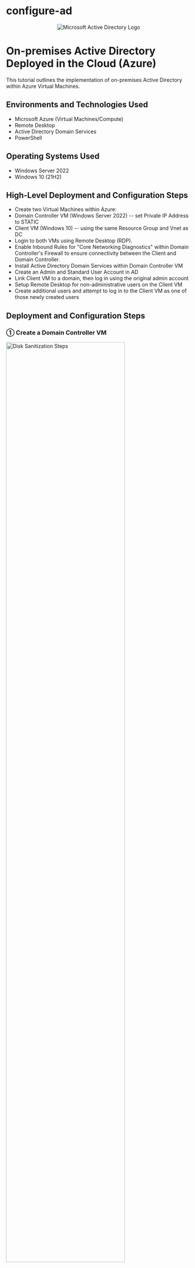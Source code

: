 # configure-ad

<p align="center">
<img src="https://i.imgur.com/pU5A58S.png" alt="Microsoft Active Directory Logo"/>
</p>

<h1>On-premises Active Directory Deployed in the Cloud (Azure)</h1>
This tutorial outlines the implementation of on-premises Active Directory within Azure Virtual Machines.<br />

<h2>Environments and Technologies Used</h2>

- Microsoft Azure (Virtual Machines/Compute)
- Remote Desktop
- Active Directory Domain Services
- PowerShell

<h2>Operating Systems Used </h2>

- Windows Server 2022
- Windows 10 (21H2)

<h2>High-Level Deployment and Configuration Steps</h2>

- Create two Virtual Machines within Azure:
- Domain Controller VM (Windows Server 2022) -- set Private IP Address to STATIC
- Client VM (Windows 10) -- using the same Resource Group and Vnet as DC
- Login to both VMs using Remote Desktop (RDP).
- Enable Inbound Rules for "Core Networking Diagnostics" within Domain Controller's Firewall to ensure connectivity between the Client and Domain Controller.
- Install Active Directory Domain Services within Domain Controller VM
- Create an Admin and Standard User Account in AD
- Link Client VM to a domain, then log in using the original admin account
- Setup Remote Desktop for non-administrative users on the Client VM
- Create additional users and attempt to log in to the Client VM as one of those newly created users

<h2>Deployment and Configuration Steps</h2>

<h3>&#9312; Create a Domain Controller VM</h3>
<p>
<img src="https://github.com/delainee64/configure-ad/assets/114307952/092e777f-4868-4d6d-bdcd-9c31251d7ee3" height="80%" width="80%" alt="Disk Sanitization Steps"/>
<p>
Go to "Virtual Machines" --> "Create" --> "Azure Virtual Machine".
</p>

<p>
<img src="https://github.com/delainee64/configure-ad/assets/114307952/3cb45f4c-b6cb-4354-8660-248a47ea0d9d" height="80%" width="80%" alt="Disk Sanitization Steps"/>
<p>
- "Create" (name) a "New Resource Group" for your Virtual Machine (VM) to be stored in.
- Give your VM a name.
- Select a region, but keep this region consistent throughout the development of this Directory.
- Select "Windows Server 2022" as your base operating system.
</p>

<p>
<img src="https://github.com/delainee64/configure-ad/assets/114307952/d22e6e7d-9bfc-4be3-b9a3-4dd8694c9f66" height="80%" width="80%" alt="Disk Sanitization Steps"/>
<p>
- Make sure to select at least two vcpus
- Create a username and password
- Select "Review + create" --> "Create"
</p>

<h3>&#9313; Create a Client VM</h3>
<p>
<img src="https://github.com/delainee64/configure-ad/assets/114307952/92d91293-7c84-4ce4-94d8-3e25ee9df62a" height="80%" width="80%" alt="Disk Sanitization Steps"/>
<p>
Create another VM. Place it under the same resource group and in the same region as the last VM. Give the VM a name and choose "Windows 10" as the base operating system.
</p>

<p>
<img src="https://github.com/delainee64/configure-ad/assets/114307952/782d8617-7375-4537-b45e-32ef6e4fdd62" height="80%" width="80%" alt="Disk Sanitization Steps"/>
<p>
Make sure at least two vcpus are selected. To keep things simple, use the same username and password as the previous VM and click "Next" until you reach "Networking".
</p>

<p>
<img src="https://github.com/delainee64/configure-ad/assets/114307952/1a105177-1398-4315-8a0c-e29ce02fb861" height="80%" width="80%" alt="Disk Sanitization Steps"/>
<p>
Ensure the "Virtual Network" is the same as the first VM we created and click "Review + create" --> "Create".
</p>

<h3>&#9314; Assign Domain Controller's Private IP address to STATIC</h3>
<p>
<img src="https://github.com/delainee64/configure-ad/assets/114307952/3dfcbeb5-6fa5-493b-921a-f6b2e0dc0b32" height="80%" width="80%" alt="Disk Sanitization Steps"/>
<p>
Go back to "Virtual Machines" and select the domain controller (DC-1).
</p>

<p>
<img src="https://github.com/delainee64/configure-ad/assets/114307952/5e71eb3d-c058-465b-9b60-748274f1b828" height="80%" width="80%" alt="Disk Sanitization Steps"/>
<p>
Select "Networking" --> "Network Interface".
</p>

<p>
<img src="https://github.com/delainee64/configure-ad/assets/114307952/898ae32e-b630-46ad-80ab-191696ce6327" height="80%" width="80%" alt="Disk Sanitization Steps"/>
<p>
Select "IP configurations" --> "ipconfig1". We are going to change the status from "dynamic" to "static".
</p>

<p>
<img src="https://github.com/delainee64/configure-ad/assets/114307952/9993c698-fb7d-4e74-8513-5b2650033fb5" height="80%" width="80%" alt="Disk Sanitization Steps"/>
<p>
Select "Static" --> "Save".
</p>

<p>
<img src="https://github.com/delainee64/configure-ad/assets/114307952/f358d3c4-e9db-43e2-9d62-0d6a3483e034" height="80%" width="80%" alt="Disk Sanitization Steps"/>
<p>
Go back to Virtual Machines and select "Client-1". Copy Client-1's public IP address.
</p>

<p>
<img src="https://github.com/delainee64/configure-ad/assets/114307952/925217cf-a752-434c-950e-4e8c91c92596" height="80%" width="80%" alt="Disk Sanitization Steps"/>
<p>
Open "Remote Desktop Connection" on your computer and enter Client-1's IP address. Log in using the username and password you created earlier.
</p>

<p>
<img src="https://github.com/delainee64/configure-ad/assets/114307952/16c82805-116b-44ba-b6b2-955098fcdd59" height="80%" width="80%" alt="Disk Sanitization Steps"/>
<p>
Repeat this process, this time with DC-1's public IP address. Connect through "Remote Desktop Connection" and log in using the same username and password.
</p>

<h3>&#9315; Ensure Connectivity between the Client and Domain Controller</h3>
<p>
<img src="https://github.com/delainee64/configure-ad/assets/114307952/6cccf1ae-61b4-4403-ae65-3b4990f29d7c" height="80%" width="80%" alt="Disk Sanitization Steps"/>
<p>
In DC-1, click on the Windows search bar and look for "Windows Defender Firewall with Advanced Security" --> "Inbound Rules" --> "Protocol" (for sorting purposes).
</p>

<p>
<img src="https://github.com/delainee64/configure-ad/assets/114307952/792aea0e-2765-499c-bd11-7aca64514b92" height="80%" width="80%" alt="Disk Sanitization Steps"/>
<p>
Right-click and enable the ICVMP4 traffic "Core Networking Diagnostics".
</p>

<p>
<img src="https://github.com/delainee64/configure-ad/assets/114307952/14d0b669-5875-4304-84d9-ff684939825a" height="80%" width="80%" alt="Disk Sanitization Steps"/>
<p>
Go back to DC-1 in Azure and copy DC-1's private IP address.
</p>

<p>
<img src="https://github.com/delainee64/configure-ad/assets/114307952/0cddb33d-b024-4cc1-8372-ad9271135788" height="80%" width="80%" alt="Disk Sanitization Steps"/>
<p>
Go to Client-1's VM and open "Command Prompt". Ping DM-1's private IP address. If there is a good connection, we will receive four replies. 
</p>

<h3>&#9316; Install Active Directory Domain Services within Domain Controller VM</h3>
<p>
<img src="https://github.com/delainee64/configure-ad/assets/114307952/661597a0-4437-4a88-aab4-648421b198c4" height="80%" width="80%" alt="Disk Sanitization Steps"/>
<p>
Go to DC-1's VM and make sure "Server Manager" is open. Click "Add Roles and Features" --> "Next" until you reach "Server Roles" and then select "Active Directory Domain Services"--> "Add Features" --> "Next" until you have the option to "Install".
</p>

<p>
<img src="https://github.com/delainee64/configure-ad/assets/114307952/7740d159-0505-4a7e-a434-49899f02d9a9" height="80%" width="80%" alt="Disk Sanitization Steps"/>
<p>
Click on the caution sign and select "Promote this server to a domain controller."
</p>

<p>
<img src="https://github.com/delainee64/configure-ad/assets/114307952/687381ee-b1ce-4392-989c-75af2a8cbd20" height="80%" width="80%" alt="Disk Sanitization Steps"/>
<p>
Select "Add a New Forest" and create a domain name. Select "Next" and create a password. Select "Next" until you are able to install.
</p>

<h3>&#9317; Create an Admin Account in Active Directory</h3>
<p>
<img src="https://github.com/delainee64/configure-ad/assets/114307952/71155e8a-2dbc-4e3c-8053-793b8972e41b" height="80%" width="80%" alt="Disk Sanitization Steps"/>
<p>
Once installed, you will be logged out of DC-1 VM. Log back into DC-1 as the domain controller through "Remote Desktop Connection". 
</p>

<p>
<img src="https://github.com/delainee64/configure-ad/assets/114307952/f45288d8-4ef1-40d8-aa8d-13c0498fed41" height="80%" width="80%" alt="Disk Sanitization Steps"/>
<p>
Open "Server Manager" --> "Tools" --> "Active Directory Users and Computers".
</p>

<p>
<img src="https://github.com/delainee64/configure-ad/assets/114307952/ffa691bc-0496-475b-aeed-2c6c2322114c" height="80%" width="80%" alt="Disk Sanitization Steps"/>
<p>
Right-click "mydomain.com" --> "New" --> "Organizational Unit" and name it "_EMPLOYEES". Repeat this process to creat another organizational unit called "_ADMINS".
</p>

<p>
<img src="https://github.com/delainee64/configure-ad/assets/114307952/734cfb88-47ab-45bd-b721-d5f81a2ca3f8" height="80%" width="80%" alt="Disk Sanitization Steps"/>
<p>
Right-click inside "_ADMINS" folder and select "New" --> "User".
</p>

<p>
<img src="https://github.com/delainee64/configure-ad/assets/114307952/a44aa3d2-a568-44a7-8c0c-e7360fceefe8" height="80%" width="80%" alt="Disk Sanitization Steps"/>
<p>
Create a new admin account, select "Next" and set a password for the new account.
</p>

<p>
<img src="https://github.com/delainee64/configure-ad/assets/114307952/da9e0982-2df2-4269-b4f8-be936d5ab3ab" height="80%" width="80%" alt="Disk Sanitization Steps"/>
<p>
Right-click the new user and select "Properties".
</p>

<p>
<img src="https://github.com/delainee64/configure-ad/assets/114307952/8a925db8-be27-42f5-8092-ce72fdeb9b09" height="80%" width="80%" alt="Disk Sanitization Steps"/>
<p>
Select "Member of" --> "Add" and type "domain" --> "Check Name" and select "Domain Admins" --> "Okay" --> "Apply". Log out of DC-1.
</p>

<p>
<img src="https://github.com/delainee64/configure-ad/assets/114307952/7e8c751f-80f2-469f-9ba5-cfabedf8d0e4" height="80%" width="80%" alt="Disk Sanitization Steps"/>
<p>
Log back in with DC-1's public IP address. Log in using your DC admin credentials that we just created.
</p>

<h3>&#9318; Join Client-01 to the domain (mydomain.com)</h3>
<p>
<img src="https://github.com/delainee64/configure-ad/assets/114307952/e92fbaad-993f-4379-8d3e-d2233587a894" height="80%" width="80%" alt="Disk Sanitization Steps"/>
<p>
Go to your Azure Portal, and select your DC-1 VM. Copy the prive IP address.
</p>

<p>
<img src="https://github.com/delainee64/configure-ad/assets/114307952/d72883a4-6824-4c9e-b15b-54498fb48dd3" height="80%" width="80%" alt="Disk Sanitization Steps"/>
<p>
Go to VM Client-1 --> "Networking" and select Client-s's "Network Interface".
</p>

<p>
<img src="https://github.com/delainee64/configure-ad/assets/114307952/e39de1f4-bfa4-48bb-bffa-499388442e45" height="80%" width="80%" alt="Disk Sanitization Steps"/>
<p>
Select "DNS Servers" -- > "Custom" and paste DC-1's private IP address and hit "Save". Go back to your VMs and select Client-1 again.
</p>

<p>
<img src="https://github.com/delainee64/configure-ad/assets/114307952/6dd91e8a-147f-4d6c-a1e4-6c0016259ca2" height="80%" width="80%" alt="Disk Sanitization Steps"/>
<p>
Click "Restart" and copy Client-1's public IP address.
</p>

<p>
<img src="https://github.com/delainee64/configure-ad/assets/114307952/05175fe3-e221-4c9f-80ab-16b93018dd6c" height="80%" width="80%" alt="Disk Sanitization Steps"/>
<p>
Open "Remote Desktop Connection" and enter Client-1's public IP address. Log in with Client-1's credentials.
</p>

<p>
<img src="https://github.com/delainee64/configure-ad/assets/114307952/724e5f81-db2f-4a1e-9b1a-ccfc949b4dfb)" height="80%" width="80%" alt="Disk Sanitization Steps"/>
<p>
Go to the system's settings and select "Rename this PC advanced".
</p>

<p>
<img src="https://github.com/delainee64/configure-ad/assets/114307952/6ec36da2-32e6-4fd2-bace-ecd4620973ce" height="80%" width="80%" alt="Disk Sanitization Steps"/>
<p>
Select "Change" --> "Domain" and type "mydomain.com" --> "Okay" and then enter DC-1's administrator's credentials. Client-1 will restart.
</p>

<h3>&#9319; Setup Remote Desktop for non-administrative users on Client-01</h3>
<p>
<img src="https://github.com/delainee64/configure-ad/assets/114307952/ab161249-8de5-4b90-8217-2642c2cae0e6" height="80%" width="80%" alt="Disk Sanitization Steps"/>
<p>
Log back in to Client-1 through "Remote Desktop Connection". Use DC-1's administrator's credentials.
</p>

<p>
<img src="https://github.com/delainee64/configure-ad/assets/114307952/9ab87f12-1e04-4b19-90c0-2e8e6fd390b4" height="80%" width="80%" alt="Disk Sanitization Steps"/>
<p>
Go to system setting and select "Remote Desktop".
</p>

<p>
<img src="https://github.com/delainee64/configure-ad/assets/114307952/56feb16a-efdc-4802-bf38-cd3f84bca032" height="80%" width="80%" alt="Disk Sanitization Steps"/>
<p>
Select "Select users that can remotely access this PC" --> "Add" and type "domain users" --> "Check Name" --> "Okay".
</p>

<h3>&#9320; Create additional users and attempt to log into Client-01 with one of them</h3>
<p>
<img src="https://github.com/delainee64/configure-ad/assets/114307952/86a28a02-a68d-4d96-b262-74a71bf10def" height="80%" width="80%" alt="Disk Sanitization Steps"/>
<p>
Go back to VM DC-1. Go to Start and type "Powershell". Right-click on "Windows Powershell ISE" and "Run as an Adminstrator".
</p>

<p>
<img src="https://github.com/delainee64/configure-ad/assets/114307952/7ee8b99a-bf79-405c-97ef-faffdfa75768" height="80%" width="80%" alt="Disk Sanitization Steps"/>
<p>
Click on "New Script" and paste a premade script that creates new user names and deposits them into our _EMPLOYEES file. Click "Run Script".
</p>

<p>
<img src="https://github.com/delainee64/configure-ad/assets/114307952/fb6b0d6d-479b-4dba-be2c-ead0bed43efa" height="80%" width="80%" alt="Disk Sanitization Steps"/>
<p>
Minimize the window and go back to "Server Manager" --> "Tools" --> "Active Directory Users and Computers".
</p>

<p>
<img src="https://github.com/delainee64/configure-ad/assets/114307952/d5763a0b-1614-4987-96d8-59d10e1a2837" height="80%" width="80%" alt="Disk Sanitization Steps"/>
<p>
Select "mydomain" --> "_EMPLOYEES" and select any name you wish and copy the name.
</p>

<p>
<img src="https://github.com/delainee64/configure-ad/assets/114307952/5ef2b956-fb52-41d6-8894-b466d997ffc0" height="80%" width="80%" alt="Disk Sanitization Steps"/>
<p>
Log out of VM Client-1 and log back in using Client-1's public IP address. Use the name of the employee you copied from DC-1 to log in to VM Client-1.
</p>

<p>
<img src="https://github.com/delainee64/configure-ad/assets/114307952/4bb0518d-7d75-4c59-a4c5-112073e5a88e" height="80%" width="80%" alt="Disk Sanitization Steps"/>
<p>
Here we have our new user we created. We can do the same with any of the users we created in DC-1. This lab is complete. :)
</p>
